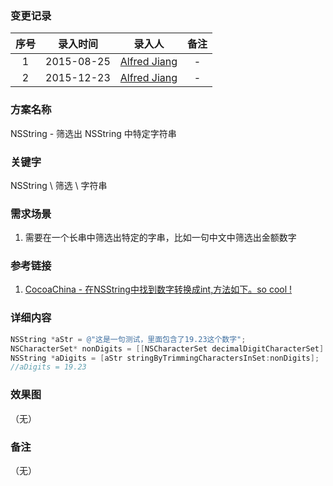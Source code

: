 ### 变更记录

| 序号 | 录入时间 | 录入人 | 备注 |
|:--------:|:--------:|:--------:|:--------:|
| 1 | 2015-08-25 | [Alfred Jiang](https://github.com/viktyz) | - |
| 2 | 2015-12-23 | [Alfred Jiang](https://github.com/viktyz) | - |

### 方案名称

NSString - 筛选出 NSString 中特定字符串

### 关键字

NSString \ 筛选 \ 字符串

### 需求场景

1. 需要在一个长串中筛选出特定的字串，比如一句中文中筛选出金额数字

### 参考链接

1. [CocoaChina - 在NSString中找到数字转换成int,方法如下。so cool !](http://www.cocoachina.com/bbs/read.php?tid=84940)

### 详细内容
```objectivec
NSString *aStr = @"这是一句测试，里面包含了19.23这个数字";
NSCharacterSet* nonDigits = [[NSCharacterSet decimalDigitCharacterSet] invertedSet];
NSString *aDigits = [aStr stringByTrimmingCharactersInSet:nonDigits];
//aDigits = 19.23
```

### 效果图
（无）

### 备注
（无）